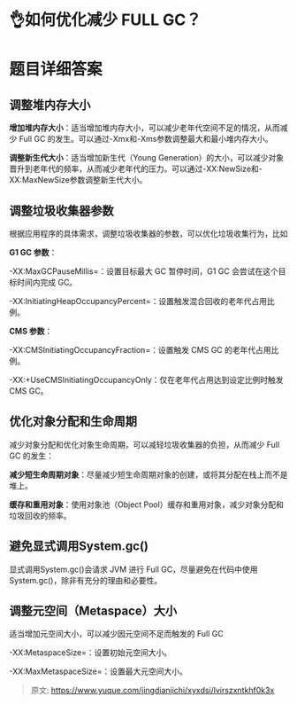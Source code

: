 # 👌如何优化减少 FULL GC？

# 题目详细答案
## 调整堆内存大小
**增加堆内存大小**：适当增加堆内存大小，可以减少老年代空间不足的情况，从而减少 Full GC 的发生。可以通过-Xmx和-Xms参数调整最大和最小堆内存大小。

**调整新生代大小**：适当增加新生代（Young Generation）的大小，可以减少对象晋升到老年代的频率，从而减少老年代的压力。可以通过-XX:NewSize和-XX:MaxNewSize参数调整新生代大小。

## 调整垃圾收集器参数
根据应用程序的具体需求，调整垃圾收集器的参数，可以优化垃圾收集行为，比如

**G1 GC 参数**：

-XX:MaxGCPauseMillis=<N>：设置目标最大 GC 暂停时间，G1 GC 会尝试在这个目标时间内完成 GC。

-XX:InitiatingHeapOccupancyPercent=<N>：设置触发混合回收的老年代占用比例。

**CMS 参数**：

-XX:CMSInitiatingOccupancyFraction=<N>：设置触发 CMS GC 的老年代占用比例。

-XX:+UseCMSInitiatingOccupancyOnly：仅在老年代占用达到设定比例时触发 CMS GC。

## 优化对象分配和生命周期
减少对象分配和优化对象生命周期，可以减轻垃圾收集器的负担，从而减少 Full GC 的发生：

**减少短生命周期对象**：尽量减少短生命周期对象的创建，或将其分配在栈上而不是堆上。

**缓存和重用对象**：使用对象池（Object Pool）缓存和重用对象，减少对象分配和垃圾回收的频率。

## 避免显式调用System.gc()
显式调用System.gc()会请求 JVM 进行 Full GC，尽量避免在代码中使用System.gc()，除非有充分的理由和必要性。

## 调整元空间（Metaspace）大小
适当增加元空间大小，可以减少因元空间不足而触发的 Full GC

-XX:MetaspaceSize=<size>：设置初始元空间大小。

-XX:MaxMetaspaceSize=<size>：设置最大元空间大小。



> 原文: <https://www.yuque.com/jingdianjichi/xyxdsi/lvirszxntkhf0k3x>
